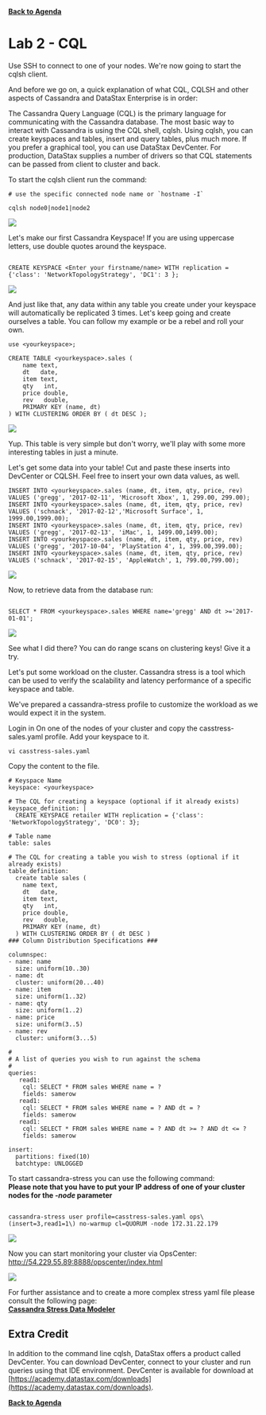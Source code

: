 **[Back to Agenda](./../README.md)**

# Lab 2 - CQL

Use SSH to connect to one of your nodes.  We're now going to start the cqlsh client.

And before we go on, a quick explanation of what CQL, CQLSH and other aspects of Cassandra and DataStax Enterprise is in order:

The Cassandra Query Language (CQL) is the primary language for communicating with the Cassandra database. The most basic way to interact with Cassandra is using the CQL shell, cqlsh. Using cqlsh, you can create keyspaces and tables, insert and query tables, plus much more. If you prefer a graphical tool, you can use DataStax DevCenter. For production, DataStax supplies a number of drivers so that CQL statements can be passed from client to cluster and back.

To start the cqlsh client run the command:

```
# use the specific connected node name or `hostname -I`

cqlsh node0|node1|node2
```

![](./img/lab2-1cqlsh.png )

Let's make our first Cassandra Keyspace! If you are using uppercase letters, use double quotes around the keyspace.

```

CREATE KEYSPACE <Enter your firstname/name> WITH replication = {'class': 'NetworkTopologyStrategy', 'DC1': 3 };

```

![](./img/lab2-2createkeyspace.png )

And just like that, any data within any table you create under your keyspace will automatically be replicated 3 times. Let's keep going and create ourselves a table. You can follow my example or be a rebel and roll your own.

```
use <yourkeyspace>;

CREATE TABLE <yourkeyspace>.sales (
    name text,
    dt   date,
    item text,
    qty   int,
    price double,
    rev   double,
    PRIMARY KEY (name, dt)
) WITH CLUSTERING ORDER BY ( dt DESC );
```

![](./img/lab2-2createtable.png)

Yup. This table is very simple but don't worry, we'll play with some more interesting tables in just a minute.

Let's get some data into your table! Cut and paste these inserts into DevCenter or CQLSH. Feel free to insert your own data values, as well.

```
INSERT INTO <yourkeyspace>.sales (name, dt, item, qty, price, rev) VALUES ('gregg', '2017-02-11', 'Microsoft Xbox', 1, 299.00, 299.00);
INSERT INTO <yourkeyspace>.sales (name, dt, item, qty, price, rev) VALUES ('schnack', '2017-02-12','Microsoft Surface', 1, 1999.00,1999.00);
INSERT INTO <yourkeyspace>.sales (name, dt, item, qty, price, rev) VALUES ('gregg', '2017-02-13', 'iMac', 1, 1499.00,1499.00);
INSERT INTO <yourkeyspace>.sales (name, dt, item, qty, price, rev) VALUES ('gregg', '2017-10-04', 'PlayStation 4', 1, 399.00,399.00);
INSERT INTO <yourkeyspace>.sales (name, dt, item, qty, price, rev) VALUES ('schnack', '2017-02-15', 'AppleWatch', 1, 799.00,799.00);
```

![](./img/lab2-3cqlinsert.png)

Now, to retrieve data from the database run:

```  

SELECT * FROM <yourkeyspace>.sales WHERE name='gregg' AND dt >='2017-01-01';

```

![](./img/lab2-4select.png)

See what I did there? You can do range scans on clustering keys! Give it a try.


Let's put some workload on the cluster.
Cassandra stress is a tool which can be used to verify the scalability and latency performance of a specific keyspace and table.

We've prepared a cassandra-stress profile to customize the workload as we would expect it in the system.

Login in On one of the nodes of your cluster and copy the casstress-sales.yaml profile. Add your keyspace to it.

```
vi casstress-sales.yaml
```
Copy the content to the file.

```
# Keyspace Name
keyspace: <yourkeyspace>

# The CQL for creating a keyspace (optional if it already exists)
keyspace_definition: |
  CREATE KEYSPACE retailer WITH replication = {'class': 'NetworkTopologyStrategy', 'DC0': 3};

# Table name
table: sales

# The CQL for creating a table you wish to stress (optional if it already exists)
table_definition:
  create table sales (
    name text,
    dt   date,
    item text,
    qty   int,
    price double,
    rev   double,
    PRIMARY KEY (name, dt)
  ) WITH CLUSTERING ORDER BY ( dt DESC )
### Column Distribution Specifications ###

columnspec:
- name: name
  size: uniform(10..30)
- name: dt
  cluster: uniform(20...40)
- name: item
  size: uniform(1..32)
- name: qty
  size: uniform(1..2)
- name: price
  size: uniform(3..5)
- name: rev
  cluster: uniform(3...5)

#
# A list of queries you wish to run against the schema
#
queries:
   read1:
    cql: SELECT * FROM sales WHERE name = ?
    fields: samerow
   read1:
    cql: SELECT * FROM sales WHERE name = ? AND dt = ?
    fields: samerow
   read1:
    cql: SELECT * FROM sales WHERE name = ? AND dt >= ? AND dt <= ?
    fields: samerow
    
insert:
  partitions: fixed(10)
  batchtype: UNLOGGED
```

To start cassandra-stress you can use the following command:  
**Please note that you have to put your IP address of one of your cluster nodes for the *-node* parameter**

```   

cassandra-stress user profile=casstress-sales.yaml ops\(insert=3,read1=1\) no-warmup cl=QUORUM -node 172.31.22.179

```

![](./img/lab2-5casstress.png)

Now you can start monitoring your cluster via OpsCenter: http://54.229.55.89:8888/opscenter/index.html

![](./img/lab2-6opscenter.png)

For further assistance and to create a more complex stress yaml file please consult the following page:   
**[Cassandra Stress Data Modeler](http://www.sestevez.com/sestevez/CassandraDataModeler/)**

## Extra Credit

In addition to the command line cqlsh, DataStax offers a product called DevCenter.  You can download DevCenter, connect to your cluster and run queries using that IDE environment.  DevCenter is available for download at [https://academy.datastax.com/downloads](https://academy.datastax.com/downloads).

**[Back to Agenda](./../README.md)**

